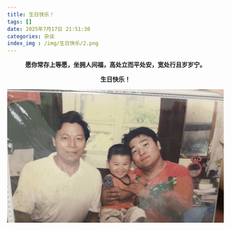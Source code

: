 ```yaml
---
title: 生日快乐！
tags: []
date: 2025年7月17日 21:51:30
categories: 杂谈
index_img : /img/生日快乐/2.png
---
```


<center> 

**愿你常存上等愿，坐拥人间福，高处立而平处安，宽处行且岁岁宁。** 


**生日快乐！**

</center>

![](/img/生日快乐/1.jpg)